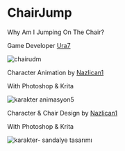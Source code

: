# ChairJump
Why Am I Jumping On The Chair?


Game Developer [Ura7](https://github.com/Ura7)

![chairudm](https://github.com/Nazlican1/ChairJump/assets/115481154/85717e5a-d550-462f-a5e2-a6206789d062)

Character Animation by [Nazlican1](https://github.com/Nazlican1)

With Photoshop & Krita


![karakter animasyon5](https://github.com/Nazlican1/ChairJump/assets/115481154/da024f9c-9042-4616-835b-4bc25af262e7)

Character & Chair Design by [Nazlican1](https://github.com/Nazlican1)

With Photoshop & Krita


![karakter- sandalye tasarımı](https://github.com/Nazlican1/ChairJump/assets/115481154/fc69ea67-74d9-4015-86c2-bb5b67a1cc0d)

